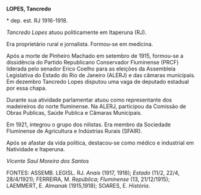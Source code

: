 **LOPES, Tancredo**

\* dep. est. RJ 1916-1918.

*Tancredo Lopes* atuou politicamente em Itaperuna (RJ).

Era proprietário rural e jornalista. Formou-se em medicina.

Após a morte de Pinheiro Machado em setembro de 1915, formou-se a
dissidência do Partido Republicano Conservador Fluminense (PRCF)
liderada pelo senador Erico Coelho para as eleições da Assembleia
Legislativa do Estado do Rio de Janeiro (ALERJ) e das câmaras
municipais. Em dezembro Tancredo Lopes disputou uma vaga de deputado
estadual por essa chapa.

Durante sua atividade parlamentar atuou como representante dos
madeireiros do norte fluminense. Na ALERJ, participou da Comissão de
Obras Publicas, Saúde Publica e Câmaras Municipais.

Em 1921, integrou o grupo dos nilistas. Era membro da Sociedade
Fluminense de Agricultura e Indústrias Rurais (SFAIR).

Após se afastar da vida política, destacou-se como médico e industrial
em Natividade e Itaperuna.

*Vicente Saul Moreira dos Santos*

FONTES: ASSEMB. LEGISL. RJ. *Anais* (1917, 1918); *Estado* (11/2, 22/4,
28/4/1921); FERREIRA, M. *República*; *Fluminense* (13, 21/12/1915);
LAEMMERT, E. *Almanak* (1915,1918); SOARES, E. *História*.
